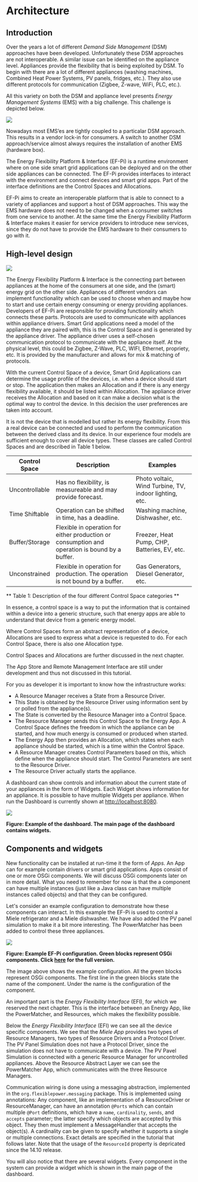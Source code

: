 # Architecture

## Introduction

Over the years a lot of different *Demand Side Management* (DSM) approaches have been developed. Unfortunately these DSM approaches are not interoperable. A similar issue can be identified on the appliance level. Appliances provide the flexibility that is being exploited by DSM. To begin with there are a lot of different appliances (washing machines, Combined Heat Power Systems, PV panels, fridges, etc.). They also use different protocols for communication (Zigbee, Z-wave, WiFi, PLC, etc.).

All this variety on both the DSM and appliance level presents *Energy Management Systems* (EMS) with a big challenge. This challenge is depicted below.

![](interaction.png)

Nowadays most EMS’es are tightly coupled to a particalar DSM approach. This results in a vendor lock-in for consumers. A switch to another DSM approach/service almost always requires the installation of another EMS (hardware box).

The Energy Flexibility Platform & Interface (EF-Pi) is a runtime environment where on one side smart grid applications can be deployed and on the other side appliances can be connected. The EF-Pi provides interfaces to interact with the environment and connect devices and smart grid apps. Part of the interface definitions are the Control Spaces and Allocations.

EF-Pi aims to create an interoperable platform that is able to connect to a variety of appliances and support a host of DSM approaches. This way the EMS hardware does not need to be changed when a consumer switches from one service to another. At the same time the Energy Flexibility Platform & Interface makes it easier for service providers to introduce new services, since they do not have to provide the EMS hardware to their consumers to go with it.

## High-level design
![](hourglass.png)

The Energy Flexibility Platform & Interface is the connecting part between appliances at the home of the consumers at one side, and the (smart) energy grid on the other side. Appliances of different vendors can implement functionality which can be used to choose when and maybe how to start and use certain energy consuming or energy providing appliances. Developers of EF-Pi are responsible for providing functionality which connects these parts. Protocols are used to communicate with appliances within appliance drivers. Smart Grid applications need a model of the appliance they are paired with, this is the Control Space  and is generated by the appliance driver. The appliance driver uses a self-chosen communication protocol to communicate with the appliance itself. At the physical level, this could be Zigbee, Z-Wave, PLC, WIFI, Ethernet, propriety, etc. It is provided by the manufacturer and allows for mix & matching of protocols.

With the current Control Space of a device, Smart Grid Applications can determine the usage profile of the devices, i.e. when a device should start or stop. The application then makes an Allocation and if there is any energy flexibility available, it should be listed within Allocation. The appliance driver receives the Allocation and based on it can make a decision what is the optimal way to control the device. In this decision the user preferences are taken into account.

It is not the device that is modelled but rather its energy flexibility. From this a real device can be connected and used to perform the communication between the derived class and its device. In our experience four models are sufficient enough to cover all device types. These classes are called Control Spaces and are described in Table 1 below.

Control Space | Description | Examples
--- | --- | ---
Uncontrollable | Has no flexibility, is measureable and may provide forecast. | Photo voltaic, Wind Turbine, TV, indoor lighting, etc.
Time Shiftable | Operation can be shifted in time, has a deadline.|  Washing machine, Dishwasher, etc.
Buffer/Storage | Flexible in operation for either production or consumption and operation is bound by a buffer. | Freezer, Heat Pump, CHP, Batteries, EV, etc.
Unconstrained | Flexible in operation for production. The operation is not bound by a buffer. | Gas Generators, Diesel Generator, etc.

** Table 1: Description of the four different Control Space categories **

In essence, a control space is a way to put the information that is contained within a device into a generic structure, such that energy apps are able to understand that device from a generic energy model.

Where Control Spaces form an abstract representation of a device, Allocations are used to express what a device is requested to do. For each Control Space, there is also one Allocation type.

Control Spaces and Allocations are further discussed in the next chapter.


The App Store and Remote Management Interface are still under development and thus not discussed in this tutorial.

For you as developer it is important to know how the infrastructure works:

* A Resource Manager receives a State from a Resource Driver.
* This State is obtained by the Resource Driver using information sent by or polled from the appliance(s).
* The State is converted by the Resource Manager into a Control Space.
* The Resource Manager sends this Control Space to the Energy App. A Control Space defines the freedom in which the appliance can be started, and how much energy is consumed or produced when started.
* The Energy App then provides an Allocation, which states when each appliance should be started, which is a time within the Control Space.
* A Resource Manager creates Control Parameters based on this, which define when the appliance should start. The Control Parameters are sent to the Resource Driver.
* The Resource Driver actually starts the appliance.

A dashboard can show controls and information about the current state of your appliances in the form of Widgets. Each Widget shows information for an appliance. It is possible to have multiple Widgets per appliance. When run the Dashboard is currently shown at [http://localhost:8080](http://localhost:8080).

![](dashboard.png)

**Figure: Example of the dashboard. The main page of the dashboard contains widgets.**

## Components and widgets
New functionality can be installed at run-time it the form of *Apps*. An App can for example contain drivers or smart grid applications. Apps consist of one or more OSGi components. We will discuss OSGi components later on in more detail. What you need to remember for now is that the a component can have multiple instances (just like a Java class can have multiple instances called objects) and that they can be configured.

Let's consider an example configuration to demonstrate how these components can interact. In this example the EF-Pi is used to control a Miele refrigerator and a Miele dishwasher. We have also added the PV panel simulation to make it a bit more interesting. The PowerMatcher has been added to control these three appliances.

[![](component_overview.png)](https://raw.githubusercontent.com/wiki/flexiblepower/EF-Pi-core/component_overview.png)

**Figure: Example EF-Pi configuration. Green blocks represent OSGi components. Click [here](https://raw.githubusercontent.com/wiki/flexiblepower/EF-Pi-core/component_overview.png) for the full version.**

The image above shows the example configuration. All the green blocks represent OSGi components. The first line in the green blocks state the name of the component. Under the name is the configuration of the component.

An important part is the *Energy Flexibility Interface* (EFI), for which we reserved the next chapter. This is the interface between an Energy App, like the PowerMatcher, and Resources, which makes the flexibility possible.

Below the *Energy Flexibility Interface* (EFI) we can see all the device specific components. We see that the *Miele App* provides two types of Resource Managers, two types of Resource Drivers and a Protocol Driver. The PV Panel Simulation does not have a Protocol Driver, since the simulation does not have to communicate with a device. The PV Pavel Simulation is connected with a generic Resource Manager for uncontrolled appliances. Above the Resource Abstract Layer we can see the PowerMatcher App, which communicates with the three Resource Managers.

Communication wiring is done using a messaging abstraction, implemented in the `org.flexiblepower.messaging` package. This is implemented using annotations:
Any component, like an implementation of a ResourceDriver or ResourceManager, can have an annotation `@Ports` which can contain multiple `@Port` definitions, which have a `name`, `cardinality`, `sends`, and `accepts` parameter; the latter specify which objects are accepted by this object. They then must implement a MessageHandler that accepts the object(s). A cardinality can be given to specify whether it supports a single or multiple connections. Exact details are specified in the tutorial that follows later. Note that the usage of the `ResourceId` property is depricated since the 14.10 release.

You will also notice that there are several widgets. Every component in the system can provide a widget which is shown in the main page of the dashboard.
